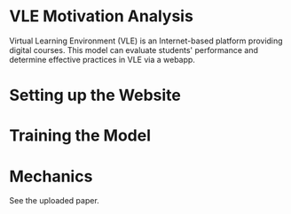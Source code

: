 # VLE Motivation Analysis
Virtual Learning Environment (VLE) is an Internet-based platform providing digital courses. This model can evaluate students' performance and determine effective practices in VLE via a webapp.

# Setting up the Website


# Training the Model


# Mechanics
See the uploaded paper.
